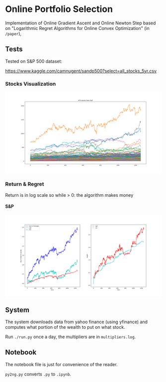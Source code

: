 # Online Portfolio Selection

Implementation of Online Gradient Ascent and Online Newton Step based on "Logarithmic Regret Algorithms for Online Convex Optimization" (in ```/paper```),

## Tests

Tested on S&P 500 dataset:

https://www.kaggle.com/camnugent/sandp500?select=all_stocks_5yr.csv

### Stocks Visualization
![](imgs/SP.png)

### Return & Regret

Return is in log scale so while > 0: the algorithm makes money

#### S&P
![](imgs/SP_results.png)

## System

The system downloads data from yahoo finance (using yfinance) and computes what portion of the wealth to put on what stock.

Run ```./run.py``` once a day, the multipliers are in ```multipliers.log```.

## Notebook

The notebook file is just for convenience of the reader.

```py2ng.py``` converts ```.py``` to ```.ipynb```.
